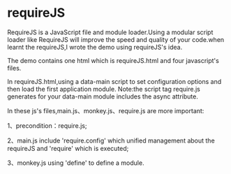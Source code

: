 # requireJS
RequireJS is a JavaScript file and module loader.Using a modular script loader like RequireJS will improve the speed and quality of your code.when learnt the requireJS,I wrote the demo using requireJS's idea.

The demo contains one html which is requireJS.html and four javascript's files.

In requireJS.html,using a data-main script to set configuration options and then load the first application module.
Note:the script tag require.js generates for your data-main module includes the async attribute. 

In these js's files,main.js、monkey.js、require.js are more important:

1、precondition：require.js;

2、main.js include 'require.config' which unified management about the requireJS and 'require' which is executed;

3、monkey.js using 'define' to define a module.


